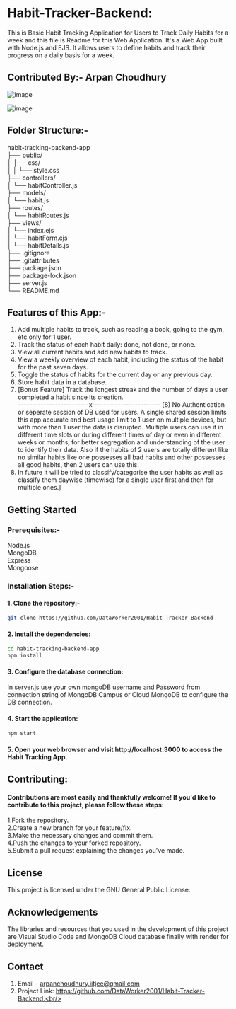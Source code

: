 # Habit-Tracker-Backend:
 This is Basic Habit Tracking Application for Users to Track Daily Habits for a week and this file is Readme for this Web Application.
 It's a Web App built with Node.js and EJS. It allows users to define habits and track their progress on a daily basis for a week.
## Contributed By:- Arpan Choudhury
![image](https://github.com/DataWorker2001/Habit-Tracker-Backend/assets/123379937/5c854218-a61c-4142-8715-1720fa48de2a)

![image](https://github.com/DataWorker2001/Habit-Tracker-Backend/assets/123379937/bc3a1896-f2fa-4335-a0cc-352a87cb973b)

## Folder Structure:-<br/>

habit-tracking-backend-app<br/>
├── public/<br/>
│   ├── css/<br/>
│   │   └── style.css<br/>
├── controllers/<br/>
│   └── habitController.js<br/>
├── models/<br/>
│   └── habit.js<br/>
├── routes/<br/>
│   └── habitRoutes.js<br/>
├── views/<br/>
│   └── index.ejs<br/>
│   └── habitForm.ejs<br/>
│   └── habitDetails.js<br/>
├── .gitignore<br/>
├── .gitattributes<br/>
├── package.json<br/>
├── package-lock.json<br/>
├── server.js<br/>
└── README.md<br/>

## Features of this App:-<br/>

1) Add multiple habits to track, such as reading a book, going to the gym, etc only for 1 user.<br/>
2) Track the status of each habit daily: done, not done, or none.<br/>
3) View all current habits and add new habits to track.<br/>
4) View a weekly overview of each habit, including the status of the habit for the past seven days.<br/>
5) Toggle the status of habits for the current day or any previous day.<br/>
6) Store habit data in a database.<br/>
7) [Bonus Feature] Track the longest streak and the number of days a user completed a habit since its creation.<br/>
                                           -------------------------x------------------------
[8) No Authentication or seperate session of DB used for users. A single shared session limits this app accurate and best usage limit to 1 user on multiple devices, but with more than 1 user the data is disrupted. Multiple users can use it in different time slots or during different times of day or even in different weeks or months, for better segregation and understanding of the user to identify their data. Also if the habits of 2 users are totally different like no similar habits like one possesses all bad habits and other possesses all good habits, then 2 users can use this.<br/>
9)  In future it will be tried to classify/categorise the user habits as well as classify them daywise (timewise) for a single user first and then for multiple ones.]<br/>
   
## Getting Started<br/>
### Prerequisites:-<br/>
Node.js <br/>
MongoDB <br/>
Express <br/>
Mongoose <br/>
### Installation Steps:- <br/>

#### 1. Clone the repository:- <br/>

```bash
git clone https://github.com/DataWorker2001/Habit-Tracker-Backend
```

#### 2. Install the dependencies:<br/>
```bash
cd habit-tracking-backend-app
npm install
```

#### 3. Configure the database connection:<br/>
In server.js use your own mongoDB username and Password from connection string of MongoDB Campus or Cloud MongoDB to configure the DB connection.

#### 4. Start the application:<br/>
```bash
npm start
```

#### 5. Open your web browser and visit http://localhost:3000 to access the Habit Tracking App.<br/>

## Contributing:<br/>
#### Contributions are most easily and thankfully welcome! If you'd like to contribute to this project, please follow these steps:<br/>
1.Fork the repository.<br/>
2.Create a new branch for your feature/fix.<br/>
3.Make the necessary changes and commit them.<br/>
4.Push the changes to your forked repository.<br/>
5.Submit a pull request explaining the changes you've made.<br/>

## License<br/>
This project is licensed under the GNU General Public License.<br/>

## Acknowledgements<br/>
The libraries and resources that you used in the development of this project are Visual Studio Code and MongoDB Cloud database finally with render for deployment.<br/>

## Contact<br/>
1. Email - arpanchoudhury.iitjee@gmail.com<br/>
2. Project Link: https://github.com/DataWorker2001/Habit-Tracker-Backend.<br/>

